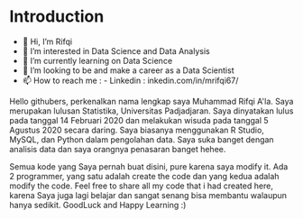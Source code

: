 # Introduction

- 👋 Hi, I’m Rifqi
- 👀 I’m interested in Data Science and Data Analysis
- 🌱 I’m currently learning on Data Science
- 💞️ I’m looking to be and make a career as a Data Scientist
- 📫 How to reach me :
      - Linkedin : inkedin.com/in/mrifqi67/
      
Hello githubers, perkenalkan nama lengkap saya Muhammad Rifqi A'la. Saya merupakan lulusan Statistika, Universitas Padjadjaran. Saya dinyatakan lulus pada tanggal 14 Februari 2020 dan melakukan wisuda pada tanggal 5 Agustus 2020 secara daring. Saya biasanya menggunakan R Studio, MySQL, dan Python dalam pengolahan data. Saya suka banget dengan analisis data dan saya orangnya penasaran banget hehee.

Semua kode yang Saya pernah buat disini, pure karena saya modify it. Ada 2 programmer, yang satu adalah create the code dan yang kedua adalah modify the code. Feel free to share all my code that i had created here, karena Saya juga lagi belajar dan sangat senang bisa membantu walaupun hanya sedikit. GoodLuck and Happy Learning :)
